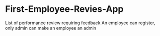 ﻿# First-Employee-Revies-App
 List of performance review requiring feedback 
An employee can register, only admin can make an employee an admin

